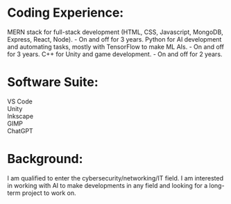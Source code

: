 # Coding Experience:
MERN stack for full-stack development (HTML, CSS, Javascript, MongoDB, Express, React, Node). - On and off for 3 years.
Python for AI development and automating tasks, mostly with TensorFlow to make ML AIs. - On and off for 3 years.
C++ for Unity and game development. - On and off for 2 years.

# Software Suite:
VS Code  
Unity  
Inkscape  
GIMP  
ChatGPT  

# Background: 
I am qualified to enter the cybersecurity/networking/IT field. I am interested in working with AI to make developments in any field and looking for a long-term project to work on.
